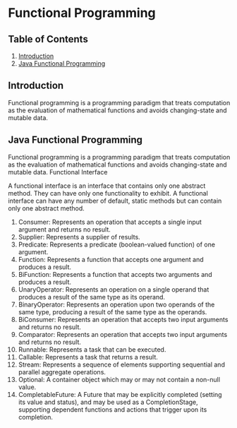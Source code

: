 # Functional Programming

## Table of Contents

1. [Introduction](#introduction)
2. [Java Functional Programming](#java-functional-programming)

## Introduction

Functional programming is a programming paradigm that treats computation as the evaluation of mathematical functions and avoids changing-state and mutable data.

## Java Functional Programming

Functional programming is a programming paradigm that treats computation as the evaluation of mathematical functions and avoids changing-state and mutable data.
Functional Interface

A functional interface is an interface that contains only one abstract method. They can have only one functionality to exhibit. A functional interface can have any number of default, static methods but can contain only one abstract method.

1. Consumer: Represents an operation that accepts a single input argument and returns no result. 
2. Supplier: Represents a supplier of results. 
3. Predicate: Represents a predicate (boolean-valued function) of one argument. 
4. Function: Represents a function that accepts one argument and produces a result. 
5. BiFunction: Represents a function that accepts two arguments and produces a result. 
6. UnaryOperator: Represents an operation on a single operand that produces a result of the same type as its operand. 
7. BinaryOperator: Represents an operation upon two operands of the same type, producing a result of the same type as the operands. 
8. BiConsumer: Represents an operation that accepts two input arguments and returns no result. 
9. Comparator: Represents an operation that accepts two input arguments and returns no result. 
10. Runnable: Represents a task that can be executed. 
11. Callable: Represents a task that returns a result. 
12. Stream: Represents a sequence of elements supporting sequential and parallel aggregate operations. 
13. Optional: A container object which may or may not contain a non-null value. 
14. CompletableFuture: A Future that may be explicitly completed (setting its value and status), and may be used as a CompletionStage, supporting dependent functions and actions that trigger upon its completion.

